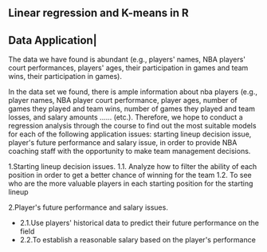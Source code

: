 ## Linear regression and K-means in R

Data Application| 
--
<p>The data we have found is abundant (e.g., players' names, NBA players' court performances, players' ages, their participation in games and team wins, their participation in games).<br>

In the data set we found, there is ample information about nba players (e.g., player names, NBA player court performance, player ages, number of games they played and team wins, number of games they played and team losses, and salary amounts ...... (etc.). Therefore, we hope to conduct a regression analysis through the course to find out the most suitable models for each of the following application issues: starting lineup decision issue, player's future performance and salary issue, in order to provide NBA coaching staff with the opportunity to make team management decisions.</p>

1.Starting lineup decision issues.
  1.1. Analyze how to filter the ability of each position in order to get a better chance of winning for the team
  1.2. To see who are the more valuable players in each starting position for the starting lineup

2.Player's future performance and salary issues.
- 2.1.Use players' historical data to predict their future performance on the field
- 2.2.To establish a reasonable salary based on the player's performance

